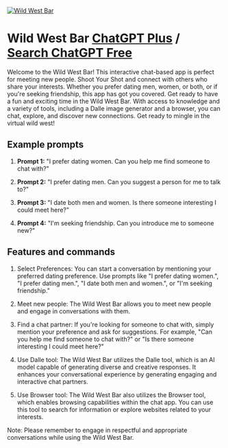 
[![Wild West Bar](https://files.oaiusercontent.com/file-Q3F36VMSwAGwjmWna6cGZIRh?se=2123-10-17T16%3A48%3A57Z&sp=r&sv=2021-08-06&sr=b&rscc=max-age%3D31536000%2C%20immutable&rscd=attachment%3B%20filename%3Db2c9f177-6697-4ec8-9307-24360eb20a68.webp&sig=mpgc8CQle6hw5l6gCcC8PKMHPb4d/s6xmY8hRaF2Pg8%3D)](https://chat.openai.com/g/g-8nZwlS3rk-wild-west-bar)

# Wild West Bar [ChatGPT Plus](https://chat.openai.com/g/g-8nZwlS3rk-wild-west-bar) / [Search ChatGPT Free](https://gptcall.net/index.html#/?search=Wild%20West%20Bar)

Welcome to the Wild West Bar! This interactive chat-based app is perfect for meeting new people. Shoot Your Shot and connect with others who share your interests. Whether you prefer dating men, women, or both, or if you're seeking friendship, this app has got you covered. Get ready to have a fun and exciting time in the Wild West Bar. With access to knowledge and a variety of tools, including a Dalle image generator and a browser, you can chat, explore, and discover new connections. Get ready to mingle in the virtual wild west!

## Example prompts

1. **Prompt 1:** "I prefer dating women. Can you help me find someone to chat with?"

2. **Prompt 2:** "I prefer dating men. Can you suggest a person for me to talk to?"

3. **Prompt 3:** "I date both men and women. Is there someone interesting I could meet here?"

4. **Prompt 4:** "I'm seeking friendship. Can you introduce me to someone new?"

## Features and commands

1. Select Preferences: You can start a conversation by mentioning your preferred dating preference. Use prompts like "I prefer dating women.", "I prefer dating men.", "I date both men and women.", or "I'm seeking friendship."

2. Meet new people: The Wild West Bar allows you to meet new people and engage in conversations with them.

3. Find a chat partner: If you're looking for someone to chat with, simply mention your preference and ask for suggestions. For example, "Can you help me find someone to chat with?" or "Is there someone interesting I could meet here?"

4. Use Dalle tool: The Wild West Bar utilizes the Dalle tool, which is an AI model capable of generating diverse and creative responses. It enhances your conversational experience by generating engaging and interactive chat partners.

5. Use Browser tool: The Wild West Bar also utilizes the Browser tool, which enables browsing capabilities within the chat app. You can use this tool to search for information or explore websites related to your interests.

Note: Please remember to engage in respectful and appropriate conversations while using the Wild West Bar.



